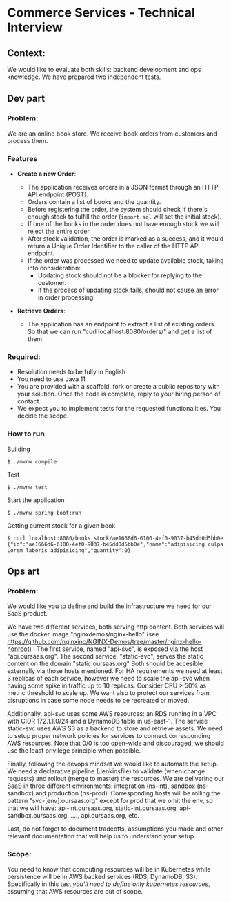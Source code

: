 # Commerce Services - Technical Interview

## Context:

We would like to evaluate both skills: backend development and ops knowledge.
We have prepared two independent tests. 


## Dev part

### Problem:

We are an online book store. We receive book orders from customers and process them.

### Features

- **Create a new Order**:
  - The application receives orders in a JSON format through an HTTP API endpoint (POST).
  - Orders contain a list of books and the quantity.
  - Before registering the order, the system should check if there's enough stock to fulfill the order (`import.sql` will set the initial stock).
  - If one of the books in the order does not have enough stock we will reject the entire order.
  - After stock validation, the order is marked as a success, and it would return a Unique Order Identifier to the caller of the HTTP API endpoint.
  - If the order was processed we need to update available stock, taking into consideration:
    - Updating stock should not be a blocker for replying to the customer.
    - If the process of updating stock fails, should not cause an error in order processing.

- **Retrieve Orders**:
  - The application has an endpoint to extract a list of existing orders. So that we can run "curl localhost:8080/orders/" and get a list of them

### Required:

- Resolution needs to be fully in English
- You need to use Java 11
- You are provided with a scaffold, fork or create a public repository with your solution. Once the code is complete, reply to your hiring person of contact.
- We expect you to implement tests for the requested functionalities. You decide the scope.

### How to run

Building
```shell
$ ./mvnw compile
```

Test
```shell
$ ./mvnw test
```

Start the application

```shell
$ ./mvnw spring-boot:run
```

Getting current stock for a given book 

```shell
$ curl localhost:8080/books_stock/ae1666d6-6100-4ef0-9037-b45dd0d5bb0e
{"id":"ae1666d6-6100-4ef0-9037-b45dd0d5bb0e","name":"adipisicing culpa Lorem laboris adipisicing","quantity":0}
```

## Ops art

### Problem:

We would like you to define and build the infrastructure we need for our SaaS product.

We have two different services, both serving http content.
Both services will use the docker image "nginxdemos/nginx-hello" (see https://github.com/nginxinc/NGINX-Demos/tree/master/nginx-hello-nonroot) .
The first service, named "api-svc", is exposed via the host "api.oursaas.org".
The second service, "static-svc", serves the static content on the domain "static.oursaas.org"
Both should be accesible externally via those hosts mentioned.
For HA requirements we need at least 3 replicas of each service, however we need to scale the api-svc when having some spike in traffic up to 10 replicas. Consider CPU > 50% as metric threshold to scale up.
We want also to protect our services from disruptions in case some node needs to be recreated or moved.

Additionally, api-svc uses some AWS resources: an RDS running in a VPC with CIDR 172.1.1.0/24 and a DynamoDB table in us-east-1.
The service static-svc uses AWS S3 as a backend to store and retrieve assets.
We need to setup proper network policies for services to connect corresponding AWS resources. Note that 0/0 is too open-wide and discouraged, we should use the least privilege principle when possible.

Finally, following the devops mindset we would like to automate the setup. We need a declarative pipeline (Jenkinsfile) to validate (when change requests) and rollout (merge to master) the resources.
We are delivering our SaaS in three different environments: integration (ns-int), sandbox (ns-sandbox) and production (ns-prod).
Corresponding hosts will be rolling the pattern "svc-[env].oursaas.org" except for prod that we omit the env, so that we will have:  api-int.oursaas.org, static-int.oursaas.org, api-sandbox.oursaas.org, …., api.oursaas.org, etc.

Last, do not forget to document tradeoffs, assumptions you made and other relevant documentation that will help us to understand your setup.

### Scope:

You need to know that computing resources will be in Kubernetes while persistence will be in AWS backed services (RDS, DynamoDB, S3). Specifically in this test *you'll need to define only kubernetes resources*, assuming that AWS resources are out of scope.

